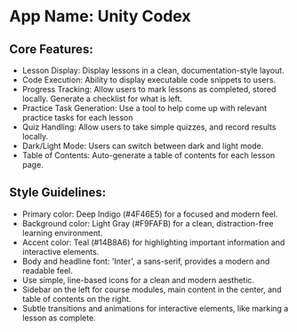 # **App Name**: Unity Codex

## Core Features:

- Lesson Display: Display lessons in a clean, documentation-style layout.
- Code Execution: Ability to display executable code snippets to users.
- Progress Tracking: Allow users to mark lessons as completed, stored locally.  Generate a checklist for what is left.
- Practice Task Generation: Use a tool to help come up with relevant practice tasks for each lesson
- Quiz Handling: Allow users to take simple quizzes, and record results locally.
- Dark/Light Mode: Users can switch between dark and light mode.
- Table of Contents: Auto-generate a table of contents for each lesson page.

## Style Guidelines:

- Primary color: Deep Indigo (#4F46E5) for a focused and modern feel.
- Background color: Light Gray (#F9FAFB) for a clean, distraction-free learning environment.
- Accent color: Teal (#14B8A6) for highlighting important information and interactive elements.
- Body and headline font: 'Inter', a sans-serif, provides a modern and readable feel.
- Use simple, line-based icons for a clean and modern aesthetic.
- Sidebar on the left for course modules, main content in the center, and table of contents on the right.
- Subtle transitions and animations for interactive elements, like marking a lesson as complete.